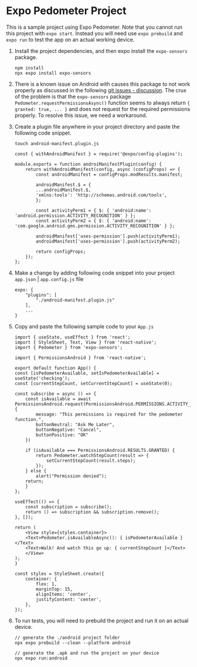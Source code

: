 # Expo Pedometer Project
This is a sample project using Expo Pedometer. Note that you cannot run this project with `expo start`. Instead you will need use `expo prebuild` and `expo run` to test the app on an actual working device.

1. Install the project dependencies, and then expo install the `expo-sensors` package.
    ```
    npm install
    npx expo install expo-sensors
    ```

2. There is a known issue on Android with causes this package to not work properly as discussed in the following [git issues - discussion](https://github.com/expo/expo/issues/16605). The crux of the problem is that the `expo-sensors` package `Pedometer.requestPermissionsAsync()` function seems to always return `{ granted: true, ... }` and does not request for the required permissions properly. To resolve this issue, we need a workaround.

3. Create a plugin file anywhere in your project directory and paste the following code snippet.
    ```
    touch android-manifest.plugin.js
    ```

    ```
    const { withAndroidManifest } = require('@expo/config-plugins');

    module.exports = function androiManifestPlugin(config) {
        return withAndroidManifest(config, async (configProps) => {
            const androidManifest = configProps.modResults.manifest;

            androidManifest.$ = {
            ...androidManifest.$,
            'xmlns:tools': 'http://schemas.android.com/tools',
            };

            const activityPerm1 = { $: { 'android:name': 'android.permission.ACTIVITY_RECOGNITION' } };
            const activityPerm2 = { $: { 'android:name': 'com.google.android.gms.permission.ACTIVITY_RECOGNITION' } };

            androidManifest['uses-permission'].push(activityPerm1);
            androidManifest['uses-permission'].push(activityPerm2);

            return configProps;
        });
    };
    ```

4. Make a change by adding following code snippet into your project `app.json` | `app.config.js` file
    ```
    expo: {
        "plugins": [
            "./android-manifest.plugin.js"
        ],
        ...
    }
    ```

5. Copy and paste the following sample code to your `App.js`

    ```
    import { useState, useEffect } from 'react';
    import { StyleSheet, Text, View } from 'react-native';
    import { Pedometer } from 'expo-sensors';

    import { PermissionsAndroid } from 'react-native';

    export default function App() {
    const [isPedometerAvailable, setIsPedometerAvailable] = useState('checking');
    const [currentStepCount, setCurrentStepCount] = useState(0);

    const subscribe = async () => {
        const isAvailable = await PermissionsAndroid.request(PermissionsAndroid.PERMISSIONS.ACTIVITY_RECOGNITION, {
            message: "This permissions is required for the pedometer function.",
            buttonNeutral: "Ask Me Later",
            buttonNegative: "Cancel",
            buttonPositive: "OK"
        })

        if (isAvailable === PermissionsAndroid.RESULTS.GRANTED) {
            return Pedometer.watchStepCount(result => {
                setCurrentStepCount(result.steps);
            });
        } else {
            alert("Permission denied");
        return;
        }
    };

    useEffect(() => {
        const subscription = subscribe();
        return () => subscription && subscription.remove();
    }, []);

    return (
        <View style={styles.container}>
        <Text>Pedometer.isAvailableAsync(): { isPedometerAvailable }</Text>
        <Text>Walk! And watch this go up: { currentStepCount }</Text>
        </View>
    );
    }

    const styles = StyleSheet.create({
        container: {
            flex: 1,
            marginTop: 15,
            alignItems: 'center',
            justifyContent: 'center',
        },
    });
    ```
6. To run tests, you will need to prebuild the project and run it on an actual device.

    ```
    // generate the ./android project folder
    npx expo prebuild --clean --platform android

    // generate the .apk and run the project on your device
    npx expo run:android
    ```
